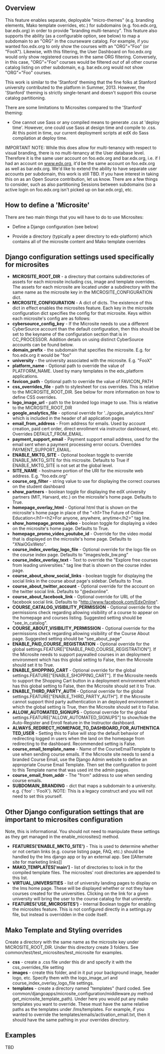 
## Overview

This feature enables separate, deployable "micro-themes" (e.g. branding elements, Mako template overrides, etc.) for subdomains (e.g. foo.edx.org, bar.edx.org) in order to provide "branding multi-tenancy". This feature also supports the ability (as a configurable option, see below) to map a subdomain to an "ORG" in the courseware catalog. For example, if you wanted foo.edx.org to only show the courses with an "ORG"="Foo" (or "FooX"). Likewise, with this filtering, the User Dashboard on foo.edx.org would only show registered courses in the same ORG filtering. Conversely, in this case, "ORG"="Foo" courses would be filtered *out* of all other course catalog listing on other subdomain, e.g. bar.edx.org would not show "ORG"="Foo" courses.

This work is similar to the 'Stanford' theming that the fine folks at Stanford university contributed to the platform in Summer, 2013. However, the 'Stanford' theming is strictly single-tenant and doesn't support this course catalog partitioning.

There are some limitations to Microsites compared to the 'Stanford' theming:

- One cannot use Sass or any compiled means to generate .css at 'deploy time'. However, one could use Sass at design time and compile to .css. At this point in time, our current deployment scripts at edX do Sass compilation at deploy time.

IMPORTANT NOTE: While this does allow for multi-tenancy with respect to visual branding, there is no multi-tenancy at the User database level. Therefore it is the same user account on foo.edx.org and bar.edx.org, i.e. if I had an account on www.edx.org, it'd be the same account on foo.edx.org as well as bar.edx.org. We'd like to extend the ability to have separate user accounts per subdomain, this work is still TBD. If you have interest in taking this on as an Open Source contribution, let us know. There are a few things to consider, such as also partitioning Sessions between subdomains (so a active login on foo.edx.org isn't picked up on bar.edx.org), etc.

## How to define a 'Microsite'

There are two main things that you will have to do to use Microsites:

* Define a Django configuration (see below)

* Provide a directory (typically a peer directory to edx-platform) which contains all of the microsite content and Mako template overrides

## Django configuration settings used specifically for microsites

* **MICROSITE_ROOT_DIR** - a directory that contains subdirectories of assets for each microsite including css, image and template overrides. The assets for each microsite are located under a subdirectory with the same name as the microsite key in the MICROSITE_CONFIGURATION dict.
* **MICROSITE_CONFIGURATION** - A dict of dicts. The existence of this dict in effect enables the microsites feature. Each key in the microsite configuration dict specifies the config for that microsite. Keys within each microsite's config are as follows:
 * **cybersource_config_key** - If the Microsite needs to use a different CyberSource account than the default configuration, then this should be set to the keyname of the configuration section that is in CC_PROCESSOR. Addition details on using distinct CyberSource accounts can be found below.
 * **domain_prefix** - the subdomain that specifies the microsite. E.g. for foo.edx.org it would be "foo"
 * **university** - the university associated with the microsite. E.g. "FooX"
 * **platform_name** - Optional path to override the value of PLATFORM_NAME. Used by many templates in the edx_platform applications.
 * **favicon_path** - Optional path to override the value of FAVICON_PATH
 * **css_overrides_file** - path to stylesheet for css overrides. This is relative to the MICROSITE_ROOT_DIR. See below for more information on how to define CSS overrides.
 * **logo_image_url** - path to the branded logo image to use. This is relative to the MICROSITE_ROOT_DIR
 * **google_analytics_file** - optional override for '../google_analytics.html' which is included in the header of all application pages
 * **email_from_address** - From address for emails. Used by account creation, paid cert order, direct enrollment via instructor dashboard, etc. Overrides DEFAULT_FROM_EMAIL.
 * **payment_support_email** - Payment support email address, used for the email sent when a payment processing error occurs. Overrides PAYMENT_SUPPORT_EMAIL.
 * **ENABLE_MKTG_SITE** - Optional boolean toggle to override ENABLE_MKTG_SITE for this microsite. Defaults to True if ENABLE_MKTG_SITE is not set at the global level.
 * **SITE_NAME** - hostname portion of the URI for the microsite web address. E.g. "foo.edx.org"
 * **course_org_filter** - string value to use for displaying the correct courses on the student dashboard
 * **show_partners** - boolean toggle for displaying the edX university partners (MIT, Harvard, etc.) on the microsite's home page. Defaults to True.
 * **homepage_overlay_html** - Optional html that is shown on the microsite's home page in place of the "\<h1>The Future of Online Education\</h1>\<h2>For anyone, anywhere, anytime\</h2>" tag line.
 * **show_homepage_promo_video** - boolean toggle for displaying a video on the microsite's home page. Defaults to True.
 * **homepage_promo_video_youtube_id** - Override for the video modal that is displayed on the microsite's home page. Defaults to "XNaiOGxWeto".
 * **course_index_overlay_logo_file** - Optional override for the logo file on the course index page. Defaults to "images/edx_bw.png"
 * **course_index_overlay_text** - Text to override the "Explore free courses from leading universities." tag line that is shown on the course index page.
 * **course_about_show_social_links** - boolean toggle for displaying the social links in the course about page's sidebar. Defaults to True.
 * **course_about_twitter_account** - Optional override for the account on the twitter social link. Defaults to "@edxonline".
 * **course_about_facebook_link** - Optional override for URL of the facebook social link. Defaults to "http://www.facebook.com/EdxOnline".
 * **COURSE_CATALOG_VISIBILITY_PERMISSION** - Optional override for the permissions check regarding allowing visibility of a course to appear on the homepage and courses listing. Suggested setting should be "see_in_catalog".
 * **COURSE_ABOUT_VISIBILITY_PERMISSION** - Optional override for the permissions check regarding allowing visibility of the Course About page. Suggested setting should be "see_about_page"
 * **ENABLE_PAID_COURSE_REGISTRATION** - Optional override for the global settings.FEATURE["ENABLE_PAID_COURSE_REGISTRATION"]. If the Microsite needs to support paywalled courses in an deployment environment which has this global setting to False, then the Microsite should set it to True.
 * **ENABLE_SHOPPING_CART** - Optional override for the global settings.FEATURE["ENABLE_SHOPPING_CART"]. If the Microsite needs to support the Shopping Cart button in a deployment environment which has this global setting to False, then the Microsite should set it to True.
 * **ENABLE_THIRD_PARTY_AUTH** - Optional override for the global settings.FEATURE["ENABLE_THIRD_PARTY_AUTH"]. If the Microsite cannot support third party authentication in an deployed environment in which the global setting is True, then the Microsite should set it to False.
 * **ALLOW_AUTOMATED_SIGNUPS** - Optional override for the global settings.FEATURE["ALLOW_AUTOMATED_SIGNUPS"] to show/hide the Auto-Register and Enroll feature in the Instructor dashboard.
 * **ALWAYS_REDIRECT_HOMEPAGE_TO_DASHBOARD_FOR_AUTHENTICATED_USER** - Setting this to False will stop the default behavior of redirecting logged in users when the land on the homepage from redirecting to the dashboard. Recommended setting is False.
 * **course_email_template_name** - Name of the CourseEmailTemplate to use when sending course emails. If the Microsite site needs to send a branded Course Email, use the Django Admin website to define an appropriate Course Email Template. Then set the configuration to point to this Template name that was used int the admin pages.
 * **course_email_from_addr** - The "from" address to use when sending course emails.
* **SUBDOMAIN_BRANDING** - dict that maps a subdomain to a university. e.g. {'foo' : 'FooX'}. NOTE: This is a legacy construct and you will not need to set this yourself.

## Other Django configuration settings that are important to microsites configuration

Note, this is informational. You should not need to manipulate these settings as they get managed in the enable_microsites() method.

* **FEATURES('ENABLE_MKTG_SITE')** - This is used to determine whether or not certain links (e.g. course listing page, FAQ, etc.) should be handled by the lms django app or by an external app. See [[Alternate site for marketing links]]
* **MAKO_TEMPLATES['main']** - list of directories to look in for the compiled template files. The microsites' root directories are appended to this list.
* **VIRTUAL_UNIVERSITIES** - list of university landing pages to display on the lms home page. These will be displayed whether or not they have courses created for the universities. Clicking on the link for a given university will bring the user to the course catalog for that university.
* **FEATURES('USE_MICROSITES')** - Internal Boolean toggle for enabling the microsites feature. This is not configured directly in a settings.py file, but instead is overridden in the code itself.


## Mako Template and Styling overrides

Create a directory with the same name as the microsite key under MICROSITE_ROOT_DIR. Under this directory create 3 folders. See common/test/test_microsites/test_microsite for examples.
* **css** - create a .css file under this dir and specify it with the css_overrides_file setting
* **images** - create this folder, and in it put your background image, header logo, etc. Specify them with the logo_image_url and course_index_overlay_logo_file settings.
* **templates** - create a directory named "templates" (hard coded. See common/djangoapps/microsite_configuration/middleware.py method get_microsite_template_path). Under here you would put any mako templates you want to override. These must have the same relative paths as the templates under /lms/templates. For example, if you wanted to override the templates/emails/activation_email.txt, then it should have the same pathing in your overrides directory.

## Examples

TBD